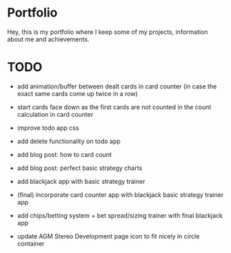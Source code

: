 # Portfolio
Hey, this is my portfolio where I keep some of my projects, information about me and achievements.

# TODO
- add animation/buffer between dealt cards in card counter (in case the exact same cards come up twice in a row)
- start cards face down as the first cards are not counted in the count calculation in card counter

- improve todo app css
- add delete functionality on todo app

- add blog post: how to card count
- add blog post: perfect basic strategy charts
- add blackjack app with basic strategy trainer
- (final) incorporate card counter app with blackjack basic strategy trainer app
- add chips/betting system + bet spread/sizing trainer with final blackjack app

- update AGM Stereo Development page icon to fit nicely in circle container